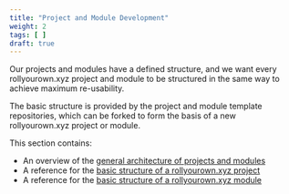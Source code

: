 ```yaml
---
title: "Project and Module Development"
weight: 2
tags: [ ]
draft: true
---
```


Our projects and modules have a defined structure, and we want every rollyourown.xyz project and module to be structured in the same way to achieve maximum re-usability.

<!--more-->

The basic structure is provided by the project and module template repositories, which can be forked to form the basis of a new rollyourown.xyz project or module.

This section contains:

- An overview of the [general architecture of projects and modules](/collaborate/project_and_module_development/general_architecture/)
- A reference for the [basic structure of a rollyourown.xyz project](/collaborate/project_and_module_development/project_structure/)
- A reference for the [basic structure of a rollyourown.xyz module](/collaborate/project_and_module_development/module_structure/)
